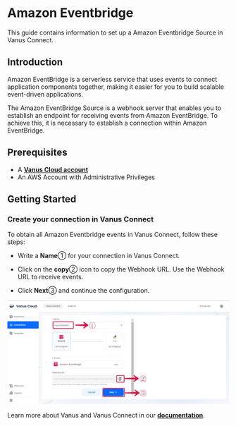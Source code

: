 # Amazon Eventbridge

This guide contains information to set up a Amazon Eventbridge Source in Vanus Connect.

## Introduction

Amazon EventBridge is a serverless service that uses events to connect application components together, making it easier for you to build scalable event-driven applications.

The Amazon EventBridge Source is a webhook server that enables you to establish an endpoint for receiving events from Amazon EventBridge. To achieve this, it is necessary to establish a connection within Amazon EventBridge.

## Prerequisites

- A [**Vanus Cloud account**](https://cloud.vanus.ai)
- An AWS Account with Administrative Privileges

## Getting Started

### Create your connection in Vanus Connect

To obtain all Amazon Eventbridge events in Vanus Connect, follow these steps:

- Write a **Name**① for your connection in Vanus Connect.

- Click on the **copy**② icon to copy the Webhook URL. Use the Webhook URL to receive events.

- Click **Next**③ and continue the configuration.

![amazon-eventbridge-source-](images/amazon-eventbridge-source-1.webp)

Learn more about Vanus and Vanus Connect in our [**documentation**](https://docs.vanus.ai).
